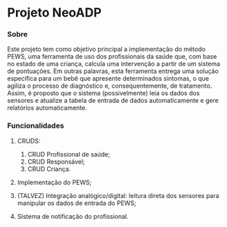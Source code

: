 # Projeto NeoADP

### Sobre

Este projeto tem como objetivo principal a implementação do método PEWS, uma ferramenta de uso dos profissionais da saúde que, com base no estado de uma criança, calcula uma intervenção a partir de um sistema de pontuações. Em outras palavras, esta ferramenta entrega uma solução específica para um bebê que apresente determinados sintomas, o que agiliza o processo de diagnóstico e, consequentemente, de tratamento.
Assim, é proposto que o sistema (possivelmente) leia os dados dos sensores e atualize a tabela de entrada de dados automaticamente e gere relatórios automaticamente.

### Funcionalidades

1) CRUDS:
	1) CRUD Profissional de saúde;
	2) CRUD Responsável;
	3) CRUD Criança.
	
2) Implementação do PEWS;
2) (TALVEZ) Integração analógico/digital: leitura direta dos sensores para manipular os dados de entrada do PEWS;
3) Sistema de notificação do profissional.